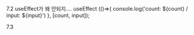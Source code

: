 7.2 useEffect가 왜 안되지....
useEffect (()=>{
console.log('count: ${count} / input: ${input}')
}, [count, input]);

7.3
